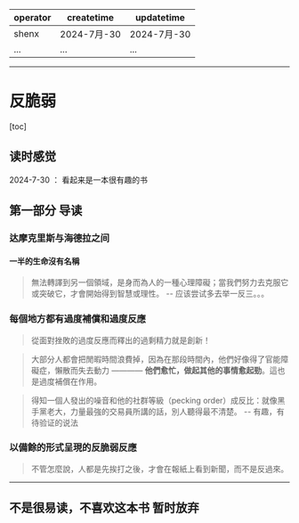 | operator | createtime | updatetime |
| ---- | ---- | ---- |
| shenx | 2024-7月-30 | 2024-7月-30  |
| ... | ... | ... |
---
# 反脆弱

[toc]

## 读时感觉 

2024-7-30 ：
看起来是一本很有趣的书


## 第一部分 导读

### 达摩克里斯与海德拉之间

#### 一半的生命沒有名稱

> 無法轉譯到另一個領域，是身而為人的一種心理障礙；當我們努力去克服它或突破它，才會開始得到智慧或理性。
-- 应该尝试多去举一反三。。。

### 每個地方都有過度補償和過度反應 

> 從面對挫敗的過度反應而釋出的過剩精力就是創新！  

> 大部分人都會把閒暇時間浪費掉，因為在那段時間內，他們好像得了官能障礙症，懶散而失去動力 ———— **他們愈忙，做起其他的事情愈起勁**。這也是過度補償在作用。  

> 得知一個人發出的噪音和他的社群等級（pecking order）成反比：就像黑手黨老大，力量最強的交易員所講的話，別人聽得最不清楚。  -- 有趣，有待验证的说法

### 以備餘的形式呈現的反脆弱反應

> 不管怎麼說，人都是先挨打之後，才會在報紙上看到新聞，而不是反過來。  

---

不是很易读，不喜欢这本书
暂时放弃
---